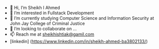 * 👋 Hi, I’m Sheikh I Ahmed
* 👀 I’m interested in Fullstack Development
* 🌱 I’m currently studying Computer Science and Information Security at John Jay College of Criminal Justice
* 💞️ I’m looking to collaborate on ...
* 📫 Reach me at sheikhishtiak@gamil.com
* [linkedin] (https://www.linkedin.com/in/sheikh-ahmed-ba3802133/)
